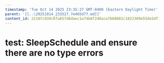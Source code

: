 ```yaml
---
timestamp: 'Tue Oct 14 2025 23:35:27 GMT-0400 (Eastern Daylight Time)'
parent: '[[..\20251014_233527.7e465d77.md]]'
content_id: 2210fc939c8fa657d8daec1a74b8f240aca7b68881c1822309e55de5df11c060
---
```


# test: SleepSchedule and ensure there are no type errors
